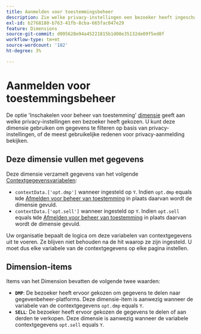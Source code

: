 ```yaml
---
title: Aanmelden voor toestemmingsbeheer
description: Zie welke privacy-instellingen een bezoeker heeft ingeschakeld.
exl-id: b2768180-b763-41fb-8cba-665fac047e29
feature: Dimensions
source-git-commit: d095628e94a45221815b1d08e35132de09f5ed8f
workflow-type: tm+mt
source-wordcount: '182'
ht-degree: 3%

---
```


# Aanmelden voor toestemmingsbeheer

De optie &#39;Inschakelen voor beheer van toestemming&#39; [dimensie](overview.md) geeft aan welke privacy-instellingen een bezoeker heeft gekozen. U kunt deze dimensie gebruiken om gegevens te filteren op basis van privacy-instellingen, of de meest gebruikelijke redenen voor privacy-aanmelding bekijken.

## Deze dimensie vullen met gegevens

Deze dimensie verzamelt gegevens van het volgende [Contextgegevensvariabelen](/help/implement/vars/page-vars/contextdata.md):

* `contextData.['opt.dmp']` wanneer ingesteld op `Y`. Indien `opt.dmp` equals `N`de [Afmelden voor beheer van toestemming](cm-opt-out.md) in plaats daarvan wordt de dimensie gevuld.
* `contextData.['opt.sell']` wanneer ingesteld op `Y`. Indien `opt.sell` equals `N`de [Afmelden voor beheer van toestemming](cm-opt-out.md) in plaats daarvan wordt de dimensie gevuld.

Uw organisatie bepaalt de logica om deze variabelen van contextgegevens uit te voeren. Ze blijven niet behouden na de hit waarop ze zijn ingesteld. U moet dus elke variabele van de contextgegevens op elke pagina instellen.

## Dimension-items

Items van het Dimension bevatten de volgende twee waarden:

* **`DMP`**: De bezoeker heeft ervoor gekozen om gegevens te delen naar gegevenbeheer-platforms. Deze dimensie-item is aanwezig wanneer de variabele van de contextgegevens `opt.dmp` equals `Y`.
* **`SELL`**: De bezoeker heeft ervoor gekozen de gegevens te delen of aan derden te verkopen. Deze dimensie is aanwezig wanneer de variabele contextgegevens `opt.sell` equals `Y`.
